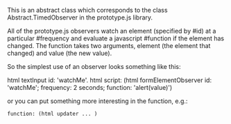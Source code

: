 This is an abstract class which corresponds to the class Abstract.TimedObserver in the prototype.js library.

All of the prototype.js observers watch an element (specified by #id) at a particular #frequency and evaluate a javascript #function if the element has changed. The function takes two arguments, element (the element that changed) and value (the new value).

So the simplest use of an observer looks something like this:

html textInput id: 'watchMe'.
html script: (html formElementObserver
	id: 'watchMe';
	frequency: 2 seconds;
	function: 'alert(value)')

or you can put something more interesting in the function, e.g.:

	function: (html updater ... )
